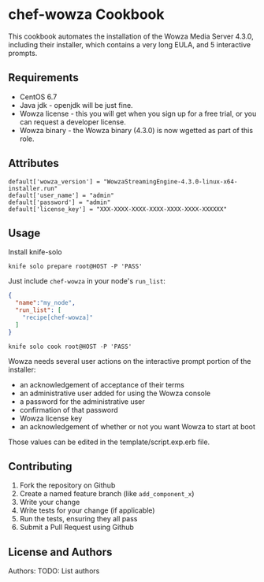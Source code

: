chef-wowza Cookbook
===================
This cookbook automates the installation of the Wowza Media Server 4.3.0, including their installer, which contains a very long EULA, and 5 interactive prompts.

Requirements
------------
- CentOS 6.7
- Java jdk - openjdk will be just fine.
- Wowza license - this you will get when you sign up for a free trial, or you can request a developer license.
- Wowza binary - the Wowza binary (4.3.0) is now wgetted as part of this role.

Attributes
----------
```
default['wowza_version'] = "WowzaStreamingEngine-4.3.0-linux-x64-installer.run"
default['user_name'] = "admin"
default['password'] = "admin"
default['license_key'] = "XXX-XXXX-XXXX-XXXX-XXXX-XXXX-XXXXXX"
```

Usage
-----
Install knife-solo
```
knife solo prepare root@HOST -P 'PASS'
```
Just include `chef-wowza` in your node's `run_list`:

```json
{
  "name":"my_node",
  "run_list": [
    "recipe[chef-wowza]"
  ]
}
```
```
knife solo cook root@HOST -P 'PASS'
```
Wowza needs several user actions on the interactive prompt portion of the installer:
- an acknowledgement of acceptance of their terms
- an administrative user added for using the Wowza console
- a password for the administrative user
- confirmation of that password
- Wowza license key
- an acknowledgement of whether or not you want Wowza to start at boot

Those values can be edited in the template/script.exp.erb file.

Contributing
------------

1. Fork the repository on Github
2. Create a named feature branch (like `add_component_x`)
3. Write your change
4. Write tests for your change (if applicable)
5. Run the tests, ensuring they all pass
6. Submit a Pull Request using Github

License and Authors
-------------------
Authors: TODO: List authors

